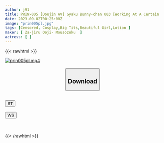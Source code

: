 ```yaml
---
author: j91
title: PRIN-005 [Doujin AV] Gyaku Bunny-chan 003 [Working At A Certain Luxury Lounge In Minato-ku] [Big Breasts Beautiful Girl Layer] [Shiny Oil SEX] [High-speed Vaginal Bump] [Superb Tide Blowing] [Minor Fish Acme Barrage] Super Luxurious 170 Minutes Double Feature Limited Edition
date: 2023-09-02T00:25:00Z
image: "prin005pl.jpg"
tags: [Censored, Cosplay,Big Tits,Beautiful Girl,Lotion	]
maker: [ Za-jiru Ooji- Mousozoku  ]
actress: [ ]
---
```



{{< rawhtml >}}

<div class="video" data-videoid="eq3W8M7e6rC9WM">
    <a href="javascript:;">
        <img src="https://my.j91.asia/posts/prin005pl/prin005pl.jpg" width="WIDTH" height="HEIGHT" alt="prin005pl.mp4" loading="lazy">
    </a>
</div>

<script type="text/javascript" src="https://j91.asia/asset/on-demand-st.js"></script>

<br>
  <link rel="stylesheet" href="https://j91.asia/asset/bs5.css">
  
  <center>
  <button class="btn btn-primary" type="button" data-bs-toggle="collapse" data-bs-target=".multi-collapse" aria-expanded="false" aria-controls="multiCollapseExample1 multiCollapseExample2"><h2>Download</h2></button></center>
</p>
<div class="row">
  <div class="col">
    <div class="collapse multi-collapse" id="multiCollapseExample1">
      <div class="card card-body">
	      	      <br>
<div class="buttons">  
<a href="https://streamtape.to/v/eq3W8M7e6rC9WM"><button class="btn-hover color-3"><i class="fa fa-download"></i> ST</button></a></div>
    </div>
  </div>
</div>
  <div class="col">
    <div class="collapse multi-collapse" id="multiCollapseExample2">
      <div class="card card-body">
	      <br>
<div class="buttons">
    <a href="https://wolfstream.tv/omzhythmcd3l"><button class="btn-hover color-9"><i class="fa fa-download"></i> WS</button></a></div>
<br><br>
      </div>
    </div>
  </div>
</div>

{{< /rawhtml >}}
